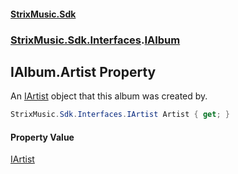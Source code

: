 #### [StrixMusic.Sdk](./index.md 'index')
### [StrixMusic.Sdk.Interfaces](./StrixMusic-Sdk-Interfaces.md 'StrixMusic.Sdk.Interfaces').[IAlbum](./StrixMusic-Sdk-Interfaces-IAlbum.md 'StrixMusic.Sdk.Interfaces.IAlbum')
## IAlbum.Artist Property
An [IArtist](./StrixMusic-Sdk-Interfaces-IArtist.md 'StrixMusic.Sdk.Interfaces.IArtist') object that this album was created by.  
```csharp
StrixMusic.Sdk.Interfaces.IArtist Artist { get; }
```
#### Property Value
[IArtist](./StrixMusic-Sdk-Interfaces-IArtist.md 'StrixMusic.Sdk.Interfaces.IArtist')  
